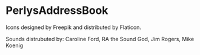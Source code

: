 # PerlysAddressBook
Icons designed by Freepik and distributed by Flaticon.

Sounds distrubuted by: Caroline Ford, RA the Sound God, Jim Rogers, Mike Koenig
